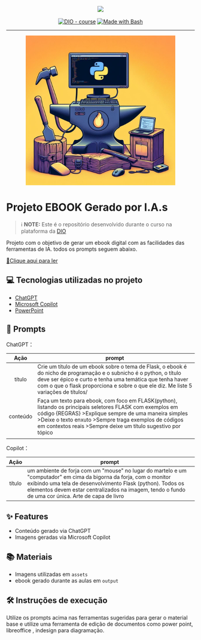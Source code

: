 <p align="center">
    <img width="100" src=".github/assets/banner.png">
</p>


<p align="center">
<a href="https://dio.me/"><img src="https://img.shields.io/badge/DIO-Course-28DA77?logo=youtube" alt="DIO - course"></a>
<a href="https://www.gnu.org/software/bash/" title="Go to Bash homepage"><img src="https://img.shields.io/badge/Prompt-Project-blue?logo=gnu-bash&amp;logoColor=white" alt="Made with Bash"></a></p>

-------


<p align="center">
<img 
    src="./assets/capahd.png"
    width="400"  
/>
</p>

# Projeto EBOOK Gerado por I.A.s


 > ℹ️ **NOTE:** Este é o repositório desenvolvido durante o curso na plataforma da [DIO](https://dio.me)

Projeto com o objetivo de gerar um ebook digital com as facilidades das ferramentas de IA. todos os prompts
seguem abaixo.

<a href="https://github.com/felipeAguiarCode/prompts-recipe-to-create-a-ebook/blob/main/output/ebook%20-%20css%20jedi%20output.pdf" title="View PDF now"> 📕Clique aqui para ler</a>

## 💻 Tecnologias utilizadas no projeto

- [ChatGPT](https://chat.openai.com/) 
- [Microsoft Copilot](https://www.bing.com/images/create?cc=br)
- [PowerPoint](https://www.microsoft.com/en/microsoft-365/powerpoint)

## 🧠 Prompts


ChatGPT：

|   Ação   | prompt                                                                                                                                                                                                                                                                         |
| :------: | ------------------------------------------------------------------------------------------------------------------------------------------------------------------------------------------------------------------------------------------------------------------------------ |
|  título  | Crie um título de um ebook sobre o tema de Flask, o ebook é do nicho de programação e o subnicho é o python, o título deve ser épico e curto e tenha uma temática que tenha haver com o que o flask proporciona e sobre o que ele diz. Me liste 5 variações de títulos/                                                        |
| conteúdo | Faça um texto para ebook, com foco em FLASK(python), listando os principais seletores FLASK com exemplos em código {REGRAS} >Explique sempre de uma maneira simples >Deixe o texto enxuto >Sempre traga exemplos de códigos em contextos reais >Sempre deixe um título sugestivo por tópico 
    |


Copilot：

|  Ação  | prompt                                                                                 |
| :----: | -------------------------------------------------------------------------------------- |
| título | um ambiente de forja com um "mouse" no lugar do martelo e um "computador" em cima da bigorna da forja, com o monitor exibindo uma tela de desenvolvimento Flask (python). Todos os elementos devem estar centralizados na imagem, tendo o fundo de uma cor única. Arte de capa de livro |

## ✨ Features

- Conteúdo gerado via ChatGPT
- Imagens geradas via Microsoft Copilot

## 📚 Materiais

- Imagens utilizadas em `assets`
- ebook gerado durante as aulas em `output`

## 🛠️ Instruções de execução

Utilize os prompts acima nas ferramentas sugeridas para gerar o material base e utilize uma ferramenta de edição de documentos como power point, libreoffice , indesign para diagramação.
